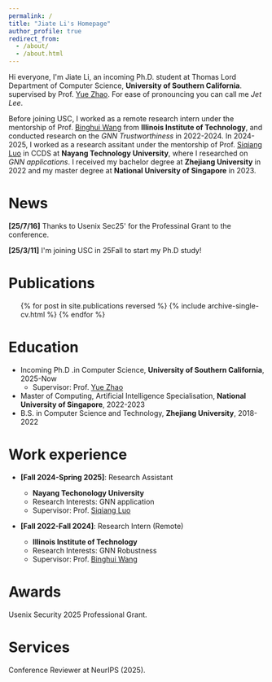 ```yaml
---
permalink: /
title: "Jiate Li's Homepage"
author_profile: true
redirect_from: 
  - /about/
  - /about.html
---
```


Hi everyone, I'm Jiate Li, an incoming Ph.D. student at Thomas Lord Department of Computer Science, **University of Southern California**. supervised by Prof. [Yue Zhao](https://viterbi-web.usc.edu/~yzhao010/). For ease of pronouncing you can call me *Jet Lee*.

Before joining USC, I worked as a remote research intern under the mentorship of Prof. [Binghui Wang](https://wangbinghui.net/) from **Illinois Institute of Technology**, and conducted research on the *GNN Trustworthiness* in 2022-2024. In 2024-2025, I worked as a research assitant under the mentorship of Prof. [Siqiang Luo](https://siqiangluo.com/) in CCDS at **Nayang Technology University**, where I researched on *GNN applications*. I received my bachelor degree at **Zhejiang University** in 2022 and my master degree at **National University of Singapore** in 2023.

News
======
**[25/7/16]** Thanks to Usenix Sec25' for the Professinal Grant to the conference.

**[25/3/11]** I'm joining USC in 25Fall to start my Ph.D study!


Publications
======
  <ul>{% for post in site.publications reversed %}
    {% include archive-single-cv.html %}
  {% endfor %}</ul>

Education
======
* Incoming Ph.D .in Computer Science, **University of Southern California**, 2025-Now
  * Supervisor: Prof. [Yue Zhao](https://viterbi-web.usc.edu/~yzhao010/)
* Master of Computing, Artificial Intelligence Specialisation, **National University of Singapore**, 2022-2023
* B.S. in Computer Science and Technology, **Zhejiang University**, 2018-2022

Work experience
======

* **[Fall 2024-Spring 2025]**: Research Assistant
  * **Nayang Techonology University**
  * Research Interests: GNN application
  * Supervisor: Prof. [Siqiang Luo](https://siqiangluo.com/)

* **[Fall 2022-Fall 2024]**: Research Intern (Remote)
  * **Illinois Institute of Technology**
  * Research Interests: GNN Robustness
  * Supervisor: Prof. [Binghui Wang](https://wangbinghui.net/)
    
Awards
======
Usenix Security 2025 Professional Grant.

Services
======
Conference Reviewer at NeurIPS (2025).
